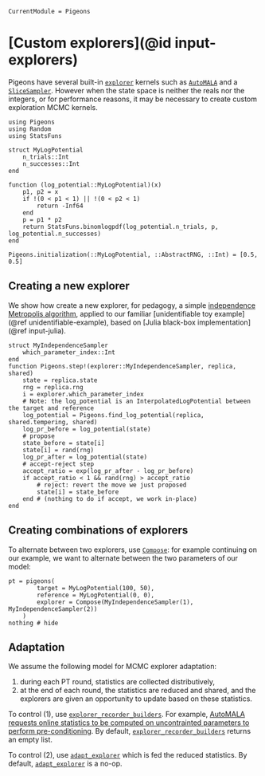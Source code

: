 ```@meta
CurrentModule = Pigeons
```

# [Custom explorers](@id input-explorers)

Pigeons have several built-in [`explorer`](@ref) kernels such as 
[`AutoMALA`](@ref) and a [`SliceSampler`](@ref). 
However when the state space is neither the reals nor the integers, 
or for performance reasons, it may be necessary to create custom 
exploration MCMC kernels. 

```@setup explorer
using Pigeons 
using Random
using StatsFuns

struct MyLogPotential 
    n_trials::Int
    n_successes::Int
end

function (log_potential::MyLogPotential)(x) 
    p1, p2 = x
    if !(0 < p1 < 1) || !(0 < p2 < 1)
        return -Inf64 
    end
    p = p1 * p2
    return StatsFuns.binomlogpdf(log_potential.n_trials, p, log_potential.n_successes)
end

Pigeons.initialization(::MyLogPotential, ::AbstractRNG, ::Int) = [0.5, 0.5]
```


## Creating a new explorer

We show how create a new explorer, 
for pedagogy, a simple [independence Metropolis algorithm](https://bookdown.org/rdpeng/advstatcomp/metropolis-hastings.html#independence-metropolis-algorithm), applied to 
our familiar [unidentifiable toy example](@ref unidentifiable-example), 
based on [Julia black-box implementation](@ref input-julia). 

```@example explorer
struct MyIndependenceSampler 
    which_parameter_index::Int
end
function Pigeons.step!(explorer::MyIndependenceSampler, replica, shared)
    state = replica.state 
    rng = replica.rng 
    i = explorer.which_parameter_index
    # Note: the log_potential is an InterpolatedLogPotential between the target and reference
    log_potential = Pigeons.find_log_potential(replica, shared.tempering, shared)
    log_pr_before = log_potential(state)
    # propose
    state_before = state[i]
    state[i] = rand(rng) 
    log_pr_after = log_potential(state)
    # accept-reject step 
    accept_ratio = exp(log_pr_after - log_pr_before) 
    if accept_ratio < 1 && rand(rng) > accept_ratio 
        # reject: revert the move we just proposed
        state[i] = state_before
    end # (nothing to do if accept, we work in-place)
end
```

## Creating combinations of explorers

To alternate between two explorers, use [`Compose`](@ref): for example continuing on 
our example, we want to alternate between the two parameters of our model:

```@example explorer
pt = pigeons(
        target = MyLogPotential(100, 50), 
        reference = MyLogPotential(0, 0),
        explorer = Compose(MyIndependenceSampler(1), MyIndependenceSampler(2))
    )
nothing # hide
```

## Adaptation

We assume the following model for MCMC explorer adaptation: 

1. during each PT round, statistics are collected distributively, 
2. at the end of each round, the statistics are reduced and shared, and the explorers are given an opportunity to update based on these statistics. 

To control (1), use [`explorer_recorder_builders`](@ref). 
For example, [AutoMALA requests online statistics to be computed on 
uncontrainted parameters to perform pre-conditioning](https://github.com/Julia-Tempering/Pigeons.jl/blob/8cb8d5ad5e2ad3f5dea26e6d68f494c8b6cdc7c6/src/explorers/AutoMALA.jl#L308). 
By default, [`explorer_recorder_builders`](@ref) returns an empty list. 

To control (2), use [`adapt_explorer`](@ref) which is fed the 
reduced statistics. By default, [`adapt_explorer`](@ref) is a no-op. 